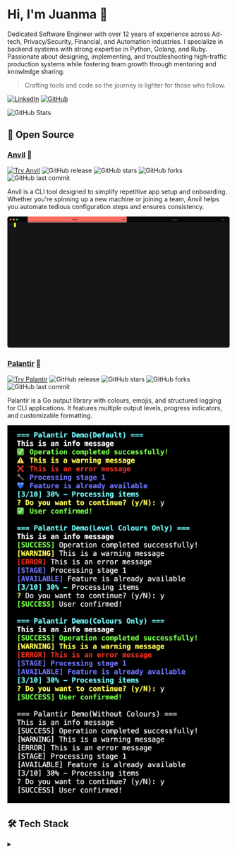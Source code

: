 # Hi, I'm Juanma 👋

Dedicated Software Engineer with over 12 years of experience across Ad-tech, Privacy/Security, Financial, and Automation industries. I specialize in backend systems with strong expertise in Python, Golang, and Ruby. Passionate about designing, implementing, and troubleshooting high-traffic production systems while fostering team growth through mentoring and knowledge sharing.
> Crafting tools and code so the journey is lighter for those who follow.


[![LinkedIn](https://img.shields.io/badge/LinkedIn-0077B5?style=flat&logo=linkedin&logoColor=white)](https://www.linkedin.com/in/rocajuanma/)
[![GitHub](https://img.shields.io/badge/GitHub-181717?style=flat&logo=github&logoColor=white)](https://github.com/rocajuanma)

![GitHub Stats](https://github-readme-stats.vercel.app/api?username=rocajuanma&show_icons=true&theme=dark&hide_border=true&count_private=true)


## 🚀 Open Source

### [**Anvil**](https://github.com/rocajuanma/anvil) 🔨
[![Try Anvil](https://img.shields.io/badge/Try%20Anvil-Install%20Now-red?style=flat&logo=github)](https://github.com/rocajuanma/anvil)
![GitHub release](https://img.shields.io/github/v/release/rocajuanma/anvil?style=flat&label=Release)
![GitHub stars](https://img.shields.io/github/stars/rocajuanma/anvil?style=social&label=Stars)
![GitHub forks](https://img.shields.io/github/forks/rocajuanma/anvil?style=social&label=Forks)
![GitHub last commit](https://img.shields.io/github/last-commit/rocajuanma/anvil?style=flat&label=Last%20Commit)

Anvil is a CLI tool designed to simplify repetitive app setup and onboarding. Whether you're spinning up a new machine or joining a team, Anvil helps you automate tedious configuration steps and ensures consistency.

<div align="center">
  <a href="https://github.com/rocajuanma/anvil">
    <img src="https://raw.githubusercontent.com/rocajuanma/anvil/master/assets/anvil.gif" alt="Anvil Demo" width="600">
  </a>
</div>

### [**Palantir**](https://github.com/rocajuanma/palantir) 🔮
[![Try Palantir](https://img.shields.io/badge/Try%20Palantir-Install%20Now-red?style=flat&logo=github)](https://github.com/rocajuanma/palantir)
![GitHub release](https://img.shields.io/github/v/release/rocajuanma/palantir?style=flat&label=Release)
![GitHub stars](https://img.shields.io/github/stars/rocajuanma/palantir?style=social&label=Stars)
![GitHub forks](https://img.shields.io/github/forks/rocajuanma/palantir?style=social&label=Forks)
![GitHub last commit](https://img.shields.io/github/last-commit/rocajuanma/palantir?style=flat&label=Last%20Commit)

Palantir is a Go output library with colours, emojis, and structured logging for CLI applications. It features multiple output levels, progress indicators, and customizable formatting.

<div align="center">
  <a href="https://github.com/rocajuanma/palantir">
    <img src="https://raw.githubusercontent.com/rocajuanma/palantir/master/cmd/terminal/terminal.png" alt="Palantir Image" width="600">
  </a>
</div>

## 🛠️ Tech Stack

<details>
  <summary> </summary>

#### Languages & Frameworks
![Go](https://img.shields.io/badge/Go-00ADD8?style=flat&logo=go&logoColor=white)
![Python](https://img.shields.io/badge/Python-3776AB?style=flat&logo=python&logoColor=white)
![Django](https://img.shields.io/badge/Django-092E20?style=flat&logo=django&logoColor=white)
![Ruby](https://img.shields.io/badge/Ruby-CC342D?style=flat&logo=ruby&logoColor=white)
![Ruby on Rails](https://img.shields.io/badge/Ruby_on_Rails-CC0000?style=flat&logo=ruby-on-rails&logoColor=white)
![Node.js](https://img.shields.io/badge/Node.js-339933?style=flat&logo=node.js&logoColor=white)

#### Infra, Databases & Tools
![Docker](https://img.shields.io/badge/Docker-2496ED?style=flat&logo=docker&logoColor=white)
![Kubernetes](https://img.shields.io/badge/Kubernetes-326CE5?style=flat&logo=kubernetes&logoColor=white)
![Terraform](https://img.shields.io/badge/Terraform-7B42BC?style=flat&logo=terraform&logoColor=white)
![Jenkins](https://img.shields.io/badge/Jenkins-D24939?style=flat&logo=jenkins&logoColor=white)
![ArgoCD](https://img.shields.io/badge/ArgoCD-EF7B4D?style=flat&logo=argo&logoColor=white)
![Helm](https://img.shields.io/badge/Helm-0F1689?style=flat&logo=helm&logoColor=white)
![Vault](https://img.shields.io/badge/Vault-000000?style=flat&logo=vault&logoColor=white)

![PostgreSQL](https://img.shields.io/badge/PostgreSQL-4169E1?style=flat&logo=postgresql&logoColor=white)
![MySQL](https://img.shields.io/badge/MySQL-4479A1?style=flat&logo=mysql&logoColor=white)
![Redis](https://img.shields.io/badge/Redis-DC382D?style=flat&logo=redis&logoColor=white)
![Elasticsearch](https://img.shields.io/badge/Elasticsearch-005571?style=flat&logo=elasticsearch&logoColor=white)

![AWS](https://img.shields.io/badge/AWS-FF9900?style=flat&logo=amazon-aws&logoColor=white)
![Google Cloud](https://img.shields.io/badge/Google_Cloud-4285F4?style=flat&logo=google-cloud&logoColor=white)
![Azure](https://img.shields.io/badge/Azure-0078D4?style=flat&logo=microsoft-azure&logoColor=white)
![Git](https://img.shields.io/badge/Git-F05032?style=flat&logo=git&logoColor=white)

</details>